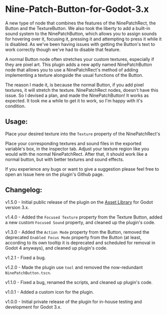 # Nine-Patch-Button-for-Godot-3.x
A new type of node that combines the features of the NinePatchRect, the Button and the TextureButton. We also took the liberty to add a built-in sound system to the NinePatchButton, which allows you to assign sounds for hovering over it, focusing it, pressing it and attempting to press it while it is disabled. As we've been having issues with getting the Button's text to work correctly though we've had to disable that feature.

A normal Button node often stretches your custom textures, especially if they are pixel art. This plugin adds a new aptly named NinePatchButton node that allows you to use a NinePatchRect's method of adding implementing a texture alongside the usual functions of the Button.

The reason I made it, is because the normal Button, if you add pixel textures, it will stretch the texture. NinePatchRect nodes, doesn't have this issue. So I devised a plan, and made the NinePatchButton! It works as expected. It took me a while to get it to work, so I'm happy with it's condition.

## Usage:
Place your desired texture into the `Texture` property of the NinePatchRect's 

Place your corresponding textures and sound files in the exported variable's box, in the inspector tab. Adjust your texture region like you would with the normal NinePatchRect. After that, it should work like a normal button, but with better textures and sound effects.

If you experience any bugs or want to give a suggestion please feel free to open an Issue here on the plugin's Github page.

## Changelog:
v1.5.0 - Initial public release of the plugin on the [Asset Library](https://godotengine.org/asset-library) for Godot version 3.x.

v1.4.0 - Added the `Focused Texture` property from the Texture Button, added a new custom `Focused Sound` property, and cleaned up the plugin's code.

v1.3.0 - Added the `Action Mode` property from the Button, removed the deprecated `Enabled Focus Mode` property from the Button (at least, according to its own tooltip it is deprecated and scheduled for removal in Godot 4 anyways), and cleaned up plugin's code.

v1.2.1 - Fixed a bug.

v1.2.0 - Made the plugin use `tool` and removed the now-redundant `NinePatchButton.tscn`.

v1.1.0 - Fixed a bug, renamed the scripts, and cleaned up plugin's code.

v1.0.1 - Added a custom icon for the plugin.

v1.0.0 - Initial private release of the plugin for in-house testing and development for Godot 3.x.
